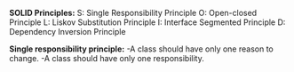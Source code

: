 **SOLID Principles:**
S: Single Responsibility Principle
O: Open-closed Principle
L: Liskov Substitution Principle
I: Interface Segmented Principle
D: Dependency Inversion Principle


**Single responsibility principle:**
-A class should have only one reason to change.
-A class should have only one responsibility.
